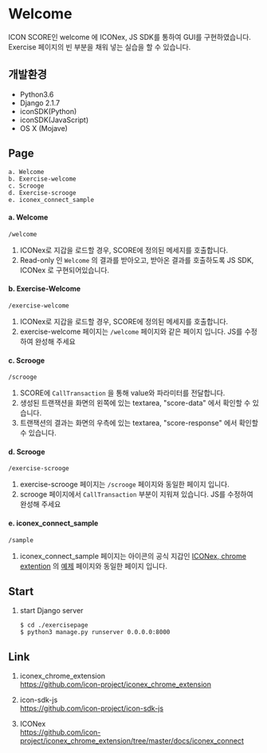 # Welcome
ICON SCORE인 welcome 에 ICONex, JS SDK를 통하여 GUI를 구현하였습니다.  
Exercise 페이지의 빈 부분을 채워 넣는 실습을 할 수 있습니다. 


## 개발환경
-   Python3.6
-   Django 2.1.7
-   iconSDK(Python)
-   iconSDK(JavaScript)
-   OS X (Mojave)
  
## Page

```
a. Welcome
b. Exercise-welcome
c. Scrooge
d. Exercise-scrooge
e. iconex_connect_sample
```


#### a. Welcome

```/welcome```   

  1. ICONex로 지갑을 로드할 경우, SCORE에 정의된 메세지를 호출합니다.
  2. Read-only 인 ```Welcome``` 의 결과를 받아오고, 받아온 결과를 호출하도록 JS SDK, ICONex 로 구현되어있습니다.


#### b. Exercise-Welcome  

```/exercise-welcome```  

  1. ICONex로 지갑을 로드할 경우, SCORE에 정의된 메세지를 호출합니다.
  2. exercise-welcome 페이지는 ```/welcome``` 페이지와 같은 페이지 입니다. JS를 수정하여 완성해 주세요


#### c. Scrooge

``` /scrooge ```

  1. SCORE에 ```CallTransaction``` 을 통해 value와 파라미터를 전달합니다.
  2. 생성된 트랜잭션을 화면의 왼쪽에 있는 textarea, "score-data" 에서 확인할 수 있습니다.
  3. 트랜잭션의 결과는 화면의 우측에 있는 textarea, "score-response" 에서 확인할 수 있습니다.


#### d. Scrooge

``` /exercise-scrooge ```

  1.  exercise-scrooge 페이지는 ```/scrooge``` 페이지와 동일한 페이지 입니다.
  2.  scrooge 페이지에서 ```CallTransaction``` 부분이 지워져 있습니다. JS를 수정하여 완성해 주세요


#### e. iconex_connect_sample

``` /sample ```

  1.  iconex_connect_sample 페이지는 아이콘의 공식 지갑인 [ICONex, chrome extention](https://github.com/icon-project/iconex_chrome_extension) 의 [예제](https://github.com/icon-project/iconex_chrome_extension/blob/master/docs/iconex_connect/iconex_connect_sample.html) 페이지와 동일한 페이지 입니다.



## Start 

1. start Django server 
   
    ```$ cd ./exercisepage ```    
    ```$ python3 manage.py runserver 0.0.0.0:8000```

## Link

1. iconex_chrome_extension  
   https://github.com/icon-project/iconex_chrome_extension

2. icon-sdk-js  
   https://github.com/icon-project/icon-sdk-js

3. ICONex  
   https://github.com/icon-project/iconex_chrome_extension/tree/master/docs/iconex_connect
